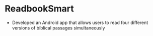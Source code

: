 # ReadbookSmart
- Developed an Android app that allows users to read four different versions of biblical passages simultaneously
